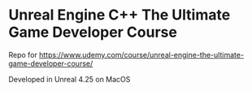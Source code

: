# Unreal Engine C++ The Ultimate Game Developer Course

Repo for https://www.udemy.com/course/unreal-engine-the-ultimate-game-developer-course/

Developed in Unreal 4.25 on MacOS
